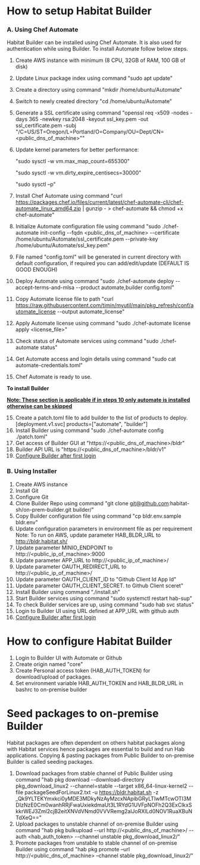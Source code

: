 # How to setup Habitat Builder
### A. Using Chef Automate
Habitat Builder can be installed using Chef Automate. It is also used for authentication while using Builder. To install Automate follow below steps.
 
1. Create AWS instance with minimum (8 CPU, 32GB of RAM, 100 GB of disk)
2. Update Linux package index using command "sudo apt update"
3. Create a directory using command "mkdir /home/ubuntu/Automate"
4. Switch to newly created directory "cd /home/ubuntu/Automate"
5. Generate a SSL certificate using command "openssl req -x509 -nodes -days 365 -newkey rsa:2048 -keyout ssl_key.pem -out ssl_certificate.pem -subj "/C=US/ST=Oregon/L=Portland/O=Company/OU=Dept/CN=<public_dns_of_machine>""
6. Update kernel parameters for better performance:

    "sudo sysctl -w vm.max_map_count=655300"

    "sudo sysctl -w vm.dirty_expire_centisecs=30000"

    "sudo sysctl –p"
7. Install Chef Automate using command "curl https://packages.chef.io/files/current/latest/chef-automate-cli/chef-automate_linux_amd64.zip | gunzip - > chef-automate && chmod +x chef-automate"
8. Initialize Automate configuration file using command "sudo ./chef-automate init-config --fqdn <public_dns_of_machine> --certificate /home/ubuntu/Automate/ssl_certificate.pem --private-key /home/ubuntu/Automate/ssl_key.pem"
9. File named "config.toml" will be generated in current directory with default configuration, if required you can add/edit/update (DEFAULT IS GOOD ENOUGH)
10. Deploy Automate using command "sudo ./chef-automate deploy --accept-terms-and-mlsa --product automate,builder config.toml"
11. Copy Automate license file to path "curl https://raw.githubusercontent.com/timin/myutil/main/pkg_refresh/conf/automate_license --output automate_license"
12. Apply Automate license using command "sudo ./chef-automate license apply <license_file>"
13. Check status of Automate services using command "sudo ./chef-automate status"
14. Get Automate access and login details using command "sudo cat automate-credentials.toml"
15. Chef Automate is ready to use.

**To install Builder**

<ins>**Note: These section is applicable if in steps 10 only automate is installed otherwise can be skipped**</ins>

15. Create a patch.toml file to add builder to the list of products to deploy.
    [deployment.v1.svc]
    products=["automate", "builder"]
16. Install Builder using command "sudo ./chef-automate config ./patch.toml"
17. Get access of Builder GUI at "https://<public_dns_of_machine>/bldr"
18. Builder API URL is "https://<public_dns_of_machine>/bldr/v1"
19. [Configure Builder after first login](https://github.com/habitat-sh/core-plans-dev/blob/nimitworks/guides/builder_setup.md#how-to-configure-habitat-builder)


### B. Using Installer

1. Create AWS instance
2. Install Git
3. Configure Git
4. Clone Builder Repo using command "git clone git@github.com:habitat-sh/on-prem-builder.git builder/" 
5. Copy Builder configuration file using command "cp bldr.env.sample bldr.env"
6. Update configuration parameters in environment file as per requirement
    Note: To run on AWS, update parameter HAB_BLDR_URL to http://bldr.habitat.sh/
7. Update parameter MINIO_ENDPOINT to http://<public_ip_of_machine>:9000
8. Update parameter APP_URL to http://<public_ip_of_machine>/
9. Update parameter OAUTH_REDIRECT_URL to http://<public_ip_of_machine>/
10. Update parameter OAUTH_CLIENT_ID to "Github Client Id App Id"
11. Update parameter OAUTH_CLIENT_SECRET. to Github Client sceret"
12. Install Builder using command “./install.sh”
13. Start Builder services using command "sudo systemctl restart hab-sup"
14. To check Builder services are up, using command "sudo hab svc status"
15. Login to Builder UI using URL defined at APP_URL with github auth
16. [Configure Builder after first login](https://github.com/habitat-sh/core-plans-dev/blob/nimitworks/guides/builder_setup.md#how-to-configure-habitat-builder)


# How to configure Habitat Builder

1. Login to Builder UI with Automate or Github
2. Create origin named "core"
3. Create Personal access token (HAB_AUTH_TOKEN) for download/upload of packages.
4. Set environment variable HAB_AUTH_TOKEN and HAB_BLDR_URL in bashrc to on-premise builder

# Seed packages to on-premise Builder

Habitat packages are often dependent on others habitat packages along with Habitat services hence packages are essential to build and run Hab applications. Copying & pasting packages from Public Builder to on-premise Builder is called seeding packages.

1. Download packages from stable channel of Public Builder using command "hab pkg download --download-directory pkg_download_linux2 --channel=stable --target x86_64-linux-kernel2 --file packageSeedForLinux2.txt -u https://bldr.habitat.sh -z _Qk9YLTEKYmxkci0yMDE3MDkyNzAyMzcxNApibGRyLTIwMTcwOTI3MDIzNzE0Cm0wanhRRjFwaUxiekdmaUt3L1RYdG1UVFpNOFh2Q3ExClkxSkkrWEJ3Zml2cjB2eitXNVdVNmd0VVVRemg2alJoRXlLd0NOV1RuaXBuNTdXeQ=="
2. Upload packages to unstable channel of on-premise Builder using command "hab pkg bulkupload --url http://<public_dns_of_machine>/ --auth <hab_auth_token> --channel unstable pkg_download_linux2/"
3. Promote packages from unstable to stable channel of on-premise Builder using command "hab pkg promote –url http://<public_dns_of_machine> –channel stable pkg_download_linux2/"
